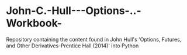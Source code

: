 # John-C.-Hull---Options-..-Workbook-
Repository containing the content found in John Hull's 'Options, Futures, and Other Derivatives-Prentice Hall (2014)' into Python
